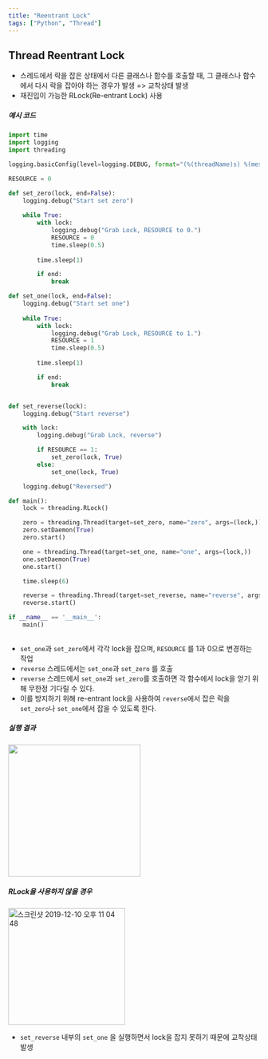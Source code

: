 ```yaml
---
title: "Reentrant Lock"
tags: ["Python", "Thread"]
---
```




## Thread Reentrant Lock

- 스레드에서 락을 잡은 상태에서 다른 클래스나 함수를 호출할 때, 그 클래스나 함수에서 다시 락을 잡아야 하는 경우가 발생 => 교착상태 발생
- 재진입이 가능한 RLock(Re-entrant Lock) 사용



##### 예시 코드

```python
import time
import logging
import threading

logging.basicConfig(level=logging.DEBUG, format="(%(threadName)s) %(message)s")

RESOURCE = 0

def set_zero(lock, end=False):
    logging.debug("Start set zero")
    
    while True:
        with lock:
            logging.debug("Grab Lock, RESOURCE to 0.")
            RESOURCE = 0
            time.sleep(0.5)
        
        time.sleep(1)

        if end:
            break

def set_one(lock, end=False):
    logging.debug("Start set one")
    
    while True:
        with lock:
            logging.debug("Grab Lock, RESOURCE to 1.")
            RESOURCE = 1
            time.sleep(0.5)
        
        time.sleep(1)

        if end:
            break


def set_reverse(lock):
    logging.debug("Start reverse")

    with lock:
        logging.debug("Grab Lock, reverse")

        if RESOURCE == 1:
            set_zero(lock, True)
        else:
            set_one(lock, True)

    logging.debug("Reversed")

def main():
    lock = threading.RLock()

    zero = threading.Thread(target=set_zero, name="zero", args=(lock,))
    zero.setDaemon(True)
    zero.start()

    one = threading.Thread(target=set_one, name="one", args=(lock,))
    one.setDaemon(True)
    one.start()

    time.sleep(6)

    reverse = threading.Thread(target=set_reverse, name="reverse", args=(lock,))
    reverse.start()

if __name__ == '__main__':
    main()
    
```

- `set_one`과 `set_zero`에서 각각 lock을 잡으며, `RESOURCE` 를 1과 0으로 변경하는 작업
- `reverse` 스레드에서는 `set_one`과 `set_zero` 를 호출
- `reverse` 스레드에서 `set_one`과 `set_zero`를 호출하면 각 함수에서 lock을 얻기 위해 무한정 기다릴 수 있다.
- 이를 방지하기 위해 re-entrant lock을 사용하여 `reverse`에서 잡은 락을 `set_zero`나 `set_one`에서 잡을 수 있도록 한다.



##### 실행 결과

<img width="265" alt="" src="https://user-images.githubusercontent.com/19590371/70446292-34db3880-1ae0-11ea-95e4-f1bdea2b30f0.png">



##### RLock을 사용하지 않을 경우

<img width="234" alt="스크린샷 2019-12-10 오후 11 04 48" src="https://user-images.githubusercontent.com/19590371/70536125-87305e00-1ba1-11ea-9fd2-082547eb1957.png">

- `set_reverse` 내부의 `set_one` 을 실행하면서 lock을 잡지 못하기 때문에 교착상태 발생